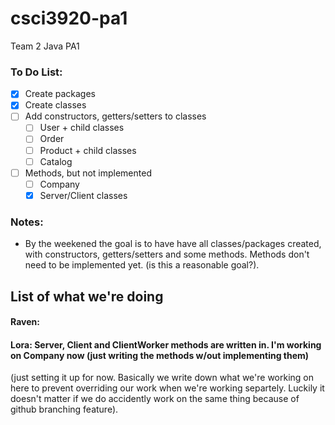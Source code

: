 # csci3920-pa1
Team 2 Java PA1

### To Do List:
- [X] Create packages 
- [X] Create classes
- [ ] Add constructors, getters/setters to classes
  - [ ] User + child classes
  - [ ] Order
  - [ ] Product + child classes
  - [ ] Catalog
- [ ] Methods, but not implemented
  - [ ] Company
  - [X] Server/Client classes

### Notes:
- By the weekened the goal is to have have all classes/packages created, with constructors, getters/setters and some methods. 
Methods don't need to be implemented yet. (is this a reasonable goal?).

## List of what we're doing
#### Raven:
#### Lora: Server, Client and ClientWorker methods are written in. I'm working on Company now (just writing the methods w/out implementing them)

(just setting it up for now. Basically we write down what we're working on here to prevent overriding our work when we're working separtely. Luckily it doesn't matter if we do accidently work on the same thing because of github branching feature).
